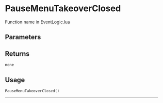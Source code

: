 # PauseMenuTakeoverClosed

Function name in EventLogic.lua

## Parameters

## Returns

`none`

## Usage

```lua
PauseMenuTakeoverClosed()
```

---
